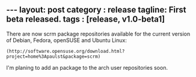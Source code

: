 --- layout: post
category : release
tagline: First beta released.
tags : [release, v1.0-beta1]
---

There are now scrm package repositories available for the current version of Debian,
Fedora, openSUSE and Ubuntu Linux:

    (http://software.opensuse.org/download.html?project=home%3Apaulst&package=scrm)

I'm planing to add an package to the arch user repositories soon.
